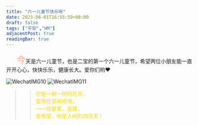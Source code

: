 ```yaml
---
title: "六一儿童节快乐呀"
date: 2023-06-01T16:55:59+08:00
draft: false
tags: ["平安","HM"]
adjacentPost: true
readingBar: true
---
```

&emsp;&emsp;<font size=5 color=#ffa07a>今</font>天是六一儿童节，也是二宝的第一个六一儿童节，希望两位小朋友能一直开开心心，快快乐乐，健康长大。爱你们哟❤️ <br>

![WechatIMG10](https://cdn.jsdelivr.net/gh/tosspi/mumu@main/uPic/WechatIMG10.jpeg)
![WechatIMG11](https://cdn.jsdelivr.net/gh/tosspi/mumu@main/uPic/WechatIMG11.jpeg)
<br>

> > <font color=#ffd700>你是一树一树的花开，<br>
> > 是燕在梁间呢喃，<br>
> > ——你是爱，是暖，<br>
> > 是希望，你是人间的四月天！</font><br>
